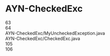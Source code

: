 # AYN-CheckedExc

63  
64  
AYN-CheckedExc/MyUncheckedException.java  
AYN-CheckedExc/CheckedExc.java  
105  
106  

